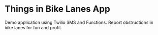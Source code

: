 # Things in Bike Lanes App

Demo application using Twilio SMS and Functions. Report obstructions in bike lanes for fun and profit.

